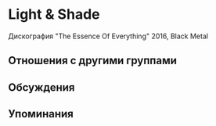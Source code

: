 # Light & Shade

Дискография
"The Essence Of Everything" 2016, Black Metal

## Отношения с другими группами


## Обсуждения


## Упоминания

